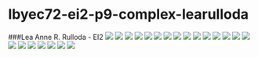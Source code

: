 # lbyec72-ei2-p9-complex-learulloda
###Lea Anne R. Rulloda - EI2
[](1.PNG)
![](3.PNG)
![](4.PNG)
![](5.PNG)
![](6.PNG)
![](7.PNG)
![](8.PNG)
![](8.1.PNG)
![](8.2.PNG)
![](9.PNG)
![](10.PNG)
![](11.PNG)
![](12.PNG)
![](13.PNG)
![](14.PNG)
![](15.PNG)
![](16.PNG)
![](17.PNG)
![](18.PNG)
![](19.PNG)
![](20.PNG)
![](21.PNG)
![](22.PNG)
